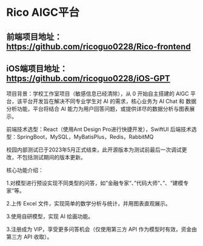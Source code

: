 # Rico AIGC平台

## 前端项目地址：https://github.com/ricoguo0228/Rico-frontend

## iOS端项目地址：https://github.com/ricoguo0228/iOS-GPT

项目背景：学校工作室项目（敏感信息已经清除），从 0 开始自主搭建的 AIGC 平台，该平台开发旨在解决不同专业学生对 AI 的需求，核心业务为 AI Chat 和 数据分析功能，平台将结合 AI 能力为用户回答问题，或提供详尽的数据分析与图表展示。


前端技术选型：React（使用Ant Design Pro进行快捷开发），SwiftUI
后端技术选型：SpringBoot，MySQL，MyBatisPlus，Redis，RabbitMQ


校园内部测试已于2023年5月正式结束，此开源版本为测试前最后一次调试更改，不包括测试期间的版本更新。


核心功能介绍：

1.对模型进行预设实现不同类型的问答，如”金融专家“、”代码大师“、”、“建模专家”等。

2.上传 Excel 文件，实现简单的数学分析与统计，并用图表直观展示。

3.使用自研模型，实现 AI 绘画功能。

3.注册成为 VIP，享受更多问答机会（仅使用第三方 API 作为模型时有效，资金由第三方 API 收取）。
